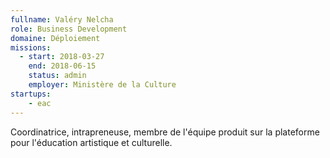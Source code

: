 ```yaml
---
fullname: Valéry Nelcha
role: Business Development
domaine: Déploiement
missions:
  - start: 2018-03-27
    end: 2018-06-15
    status: admin
    employer: Ministère de la Culture
startups:
    - eac
---
```


Coordinatrice, intrapreneuse, membre de l'équipe produit sur la plateforme pour l'éducation artistique et culturelle.
